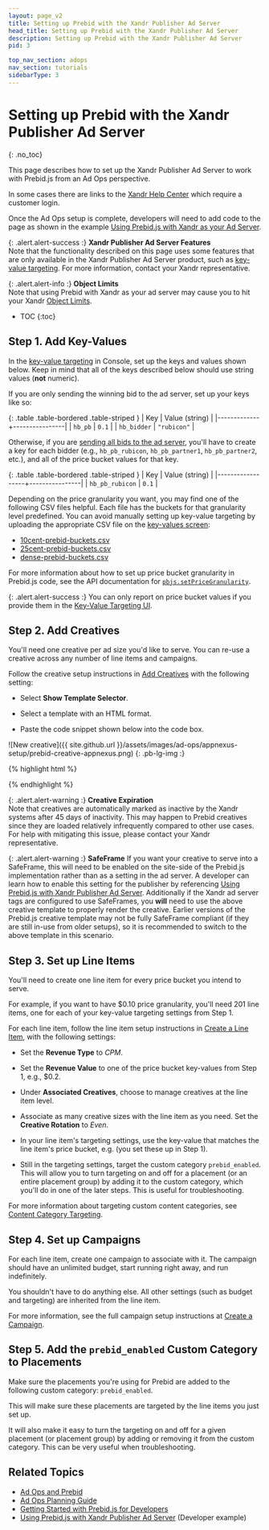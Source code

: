 ```yaml
---
layout: page_v2
title: Setting up Prebid with the Xandr Publisher Ad Server
head_title: Setting up Prebid with the Xandr Publisher Ad Server
description: Setting up Prebid with the Xandr Publisher Ad Server
pid: 3

top_nav_section: adops
nav_section: tutorials
sidebarType: 3
---
```




# Setting up Prebid with the Xandr Publisher Ad Server
{: .no_toc}

This page describes how to set up the Xandr Publisher Ad Server to work with Prebid.js from an Ad Ops perspective.

In some cases there are links to the [Xandr Help Center](https://monetize.xandr.com/docs/home) which require a customer login.

Once the Ad Ops setup is complete, developers will need to add code to the page as shown in the example [Using Prebid.js with Xandr as your Ad Server]({{site.github.url}}/dev-docs/examples/use-prebid-with-appnexus-ad-server.html).

{: .alert.alert-success :}
**Xandr Publisher Ad Server Features**  
Note that the functionality described on this page uses some features that are only available in the Xandr Publisher Ad Server product, such as [key-value targeting](https://monetize.xandr.com/docs/key-value-targeting).  For more information, contact your Xandr representative.

{: .alert.alert-info :}
**Object Limits**  
Note that using Prebid with Xandr as your ad server may cause you to
hit your Xandr [Object Limits](https://monetize.xandr.com/docs/viewing-your-object-limits).

* TOC
{:toc}

## Step 1. Add Key-Values

In the [key-value targeting](https://monetize.xandr.com/docs/key-value-targeting) in Console, set up the keys and values shown below.  Keep in mind that all of the keys described below should use string values (**not** numeric).

If you are only sending the winning bid to the ad server, set up your keys like so:

{: .table .table-bordered .table-striped }
| Key         | Value (string) |
|-------------+----------------|
| `hb_pb`     | `0.1`          |
| `hb_bidder` | `"rubicon"`   |

Otherwise, if you are [sending all bids to the ad server](/dev-docs/publisher-api-reference/setConfig.html#setConfig-Send-All-Bids), you'll have to create a key for each bidder (e.g., `hb_pb_rubicon`, `hb_pb_partner1`, `hb_pb_partner2`, etc.), and all of the price bucket values for that key.

{: .table .table-bordered .table-striped }
| Key              | Value (string) |
|------------------+----------------|
| `hb_pb_rubicon` | `0.1`          |

Depending on the price granularity you want, you may find one of the following CSV files helpful.  Each file has the buckets for that granularity level predefined.  You can avoid manually setting up key-value targeting by uploading the appropriate CSV file on the [key-values screen](https://docs.xandr.com/bundle/monetize_monetize-standard/page/topics/key-value-targeting.html):

+ [10cent-prebid-buckets.csv]({{site.github.url}}/assets/csv/10cent-prebid-buckets.csv)
+ [25cent-prebid-buckets.csv]({{site.github.url}}/assets/csv/25cent-prebid-buckets.csv)
+ [dense-prebid-buckets.csv]({{site.github.url}}/assets/csv/dense-prebid-buckets.csv)

For more information about how to set up price bucket granularity in Prebid.js code, see the API documentation for [`pbjs.setPriceGranularity`](/dev-docs/publisher-api-reference/setConfig.html#setConfig-Price-Granularity).

{: .alert.alert-success :}
You can only report on price bucket values if you provide them in the <a href="https://docs.xandr.com/bundle/monetize_monetize-standard/page/topics/key-value-targeting.html">Key-Value Targeting UI</a>.

## Step 2. Add Creatives

You'll need one creative per ad size you'd like to serve.  You can re-use a creative across any number of line items and campaigns.

Follow the creative setup instructions in [Add Creatives](https://docs.xandr.com/bundle/monetize_monetize-standard/page/topics/add-a-creative.html) with the following setting:

- Select **Show Template Selector**.

- Select a template with an HTML format.

- Paste the code snippet shown below into the code box.

![New creative]({{ site.github.url }}/assets/images/ad-ops/appnexus-setup/prebid-creative-appnexus.png) {: .pb-lg-img :}

{% highlight html %}
<script src = "https://cdn.jsdelivr.net/npm/prebid-universal-creative@latest/dist/creative.js"></script>
<script>
  var ucTagData = {};
  ucTagData.adServerDomain = window.location.host;
  ucTagData.pubUrl = "${REFERER_URL_ENC}";
  ucTagData.adId = "#{HB_ADID}";
  ucTagData.cacheHost = "";
  ucTagData.cachePath = "";
  ucTagData.uuid = "";
  ucTagData.mediaType = "#{HB_FORMAT}";
  ucTagData.env = "";
  ucTagData.size = "#{HB_SIZE}";
  ucTagData.hbPb = "#{HB_PB}";
  try {
    ucTag.renderAd(document, ucTagData);
  } catch (e) {
    console.log(e);
  }
</script>
{% endhighlight %}

{: .alert.alert-warning :}
**Creative Expiration**  
Note that creatives are automatically marked as inactive by the Xandr systems after 45 days of inactivity.  This may happen to Prebid creatives since they are loaded relatively infrequently compared to other use cases.  For help with mitigating this issue, please contact your Xandr representative.

{: .alert.alert-warning :}
**SafeFrame**
If you want your creative to serve into a SafeFrame, this will need to be enabled on the site-side of the Prebid.js implementation rather than as a setting in the ad server.  A developer can learn how to enable this setting for the publisher by referencing [Using Prebid.js with Xandr Publisher Ad Server]({{site.github.url}}/dev-docs/examples/use-prebid-with-appnexus-ad-server.html).  Additionally if the Xandr ad server tags are configured to use SafeFrames, you **will** need to use the above creative template to properly render the creative.  Earlier versions of the Prebid.js creative template may not be fully SafeFrame compliant (if they are still in-use from older setups), so it is recommended to switch to the above template in this scenario.


## Step 3. Set up Line Items

You'll need to create one line item for every price bucket you intend to serve.

For example, if you want to have $0.10 price granularity, you'll need 201 line items, one for each of your key-value targeting settings from Step 1.

For each line item, follow the line item setup instructions in [Create a Line Item](https://docs.xandr.com/bundle/monetize_monetize-standard/page/topics/create-a-standard-line-item.html), with the following settings:

- Set the **Revenue Type** to *CPM*.

- Set the **Revenue Value** to one of the price bucket key-values from Step 1, e.g., \$0.2.

- Under **Associated Creatives**, choose to manage creatives at the line item level.

- Associate as many creative sizes with the line item as you need.  Set the **Creative Rotation** to *Even*.

- In your line item's targeting settings, use the key-value that matches the line item's price bucket, e.g. (you set these up in Step 1).

- Still in the targeting settings, target the custom category `prebid_enabled`. This will allow you to turn targeting on and off for a placement (or an entire placement group) by adding it to the custom category, which you'll do in one of the later steps.  This is useful for troubleshooting.

For more information about targeting custom content categories, see [Content Category Targeting](https://docs.xandr.com/bundle/monetize_monetize-standard/page/topics/content-category-targeting.html).

## Step 4. Set up Campaigns

For each line item, create one campaign to associate with it.  The campaign should have an unlimited budget, start running right away, and run indefinitely.

You shouldn't have to do anything else. All other settings (such as budget and targeting) are inherited from the line item.

For more information, see the full campaign setup instructions at [Create a Campaign](https://docs.xandr.com/bundle/monetize_monetize-standard/page/topics/create-a-campaign.html).

## Step 5. Add the `prebid_enabled` Custom Category to Placements

Make sure the placements you're using for Prebid are added to the following custom category: `prebid_enabled`.

This will make sure these placements are targeted by the line items you just set up.

It will also make it easy to turn the targeting on and off for a given placement (or placement group) by adding or removing it from the custom category.  This can be very useful when troubleshooting.

## Related Topics

- [Ad Ops and Prebid](/adops/before-you-start.html)
- [Ad Ops Planning Guide](/adops/adops-planning-guide.html) 
- [Getting Started with Prebid.js for Developers](/dev-docs/getting-started.html)
- [Using Prebid.js with Xandr Publisher Ad Server](/dev-docs/examples/use-prebid-with-appnexus-ad-server.html) (Developer example)
